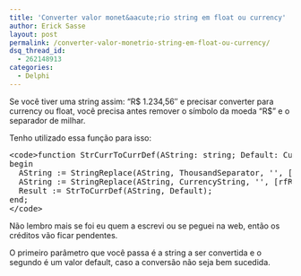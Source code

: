 ```yaml
---
title: 'Converter valor monet&aacute;rio string em float ou currency'
author: Erick Sasse
layout: post
permalink: /converter-valor-monetrio-string-em-float-ou-currency/
dsq_thread_id:
  - 262148913
categories:
  - Delphi
---
```

Se voc&ecirc; tiver uma string assim: &#8220;R$ 1.234,56&#8243; e precisar converter para currency ou float, voc&ecirc; precisa antes remover o s&iacute;mbolo da moeda &#8220;R$&#8221; e o separador de milhar.

Tenho utilizado essa fun&ccedil;&atilde;o para isso:

<pre class="wp-code-highlight prettyprint">&lt;code&gt;function StrCurrToCurrDef(AString: string; Default: Currency): Currency;
begin
  AString := StringReplace(AString, ThousandSeparator, &#039;&#039;, [rfReplaceAll]);
  AString := StringReplace(AString, CurrencyString, &#039;&#039;, [rfReplaceAll]);
  Result := StrToCurrDef(AString, Default);
end;
&lt;/code&gt;</pre>

N&atilde;o lembro mais se foi eu quem a escrevi ou se peguei na web, ent&atilde;o os cr&eacute;ditos v&atilde;o ficar pendentes.

O primeiro par&acirc;metro que voc&ecirc; passa &eacute; a string a ser convertida e o segundo &eacute; um valor default, caso a convers&atilde;o n&atilde;o seja bem sucedida.